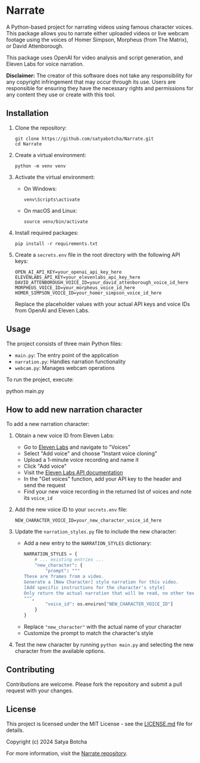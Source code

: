 # Narrate

A Python-based project for narrating videos using famous character voices. This package allows you to narrate either uploaded videos or live webcam footage using the voices of Homer Simpson, Morpheus (from The Matrix), or David Attenborough.

This package uses OpenAI for video analysis and script generation, and Eleven Labs for voice narration.

**Disclaimer:** The creator of this software does not take any responsibility for any copyright infringement that may occur through its use. Users are responsible for ensuring they have the necessary rights and permissions for any content they use or create with this tool.

## Installation

1. Clone the repository:
   ```
   git clone https://github.com/satyabotcha/Narrate.git
   cd Narrate
   ```

2. Create a virtual environment:
   ```
   python -m venv venv
   ```

3. Activate the virtual environment:
   - On Windows:
     ```
     venv\Scripts\activate
     ```
   - On macOS and Linux:
     ```
     source venv/bin/activate
     ```

4. Install required packages:
   ```
   pip install -r requirements.txt
   ```

5. Create a `secrets.env` file in the root directory with the following API keys:
   ```
   OPEN_AI_API_KEY=your_openai_api_key_here
   ELEVENLABS_API_KEY=your_elevenlabs_api_key_here
   DAVID_ATTENBOROUGH_VOICE_ID=your_david_attenborough_voice_id_here
   MORPHEUS_VOICE_ID=your_morpheus_voice_id_here
   HOMER_SIMPSON_VOICE_ID=your_homer_simpson_voice_id_here
   ```
   Replace the placeholder values with your actual API keys and voice IDs from OpenAI and Eleven Labs.

## Usage

The project consists of three main Python files:

- `main.py`: The entry point of the application
- `narration.py`: Handles narration functionality
- `webcam.py`: Manages webcam operations

To run the project, execute: 

python main.py

## How to add new narration character

To add a new narration character:

1. Obtain a new voice ID from Eleven Labs:
   - Go to [Eleven Labs](https://elevenlabs.io/) and navigate to "Voices"
   - Select "Add voice" and choose "Instant voice cloning"
   - Upload a 1-minute voice recording and name it
   - Click "Add voice"
   - Visit the [Eleven Labs API documentation](https://elevenlabs.io/docs/api-reference/get-voices)
   - In the "Get voices" function, add your API key to the header and send the request
   - Find your new voice recording in the returned list of voices and note its `voice_id`

2. Add the new voice ID to your `secrets.env` file:
   ```
   NEW_CHARACTER_VOICE_ID=your_new_character_voice_id_here
   ```

3. Update the `narration_styles.py` file to include the new character:
   - Add a new entry to the `NARRATION_STYLES` dictionary:
     ```python
     NARRATION_STYLES = {
         # ... existing entries ...
         "new_character": {
             "prompt": """
     These are frames from a video.
     Generate a [New Character] style narration for this video.
     [Add specific instructions for the character's style]
     Only return the actual narration that will be read, no other text or comments.
     """,
             "voice_id": os.environ["NEW_CHARACTER_VOICE_ID"]
         }
     }
     ```
   - Replace `"new_character"` with the actual name of your character
   - Customize the prompt to match the character's style

4. Test the new character by running `python main.py` and selecting the new character from the available options.

## Contributing

Contributions are welcome. Please fork the repository and submit a pull request with your changes.

## License

This project is licensed under the MIT License - see the [LICENSE.md](LICENSE.md) file for details.

Copyright (c) 2024 Satya Botcha

For more information, visit the [Narrate repository](https://github.com/satyabotcha/Narrate).